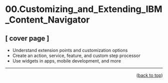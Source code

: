 <a name="topage"></a>

# 00.Customizing_and_Extending_IBM_Content_Navigator

## [ cover page ]
  * Understand extension points and customization options
  * Create an action, service, feature, and custom step processor
  * Use widgets in apps, mobile development, and more

-----

<p align="right">(<a href="#topage">back to top</a>)</p>
<br/>
<br/>
